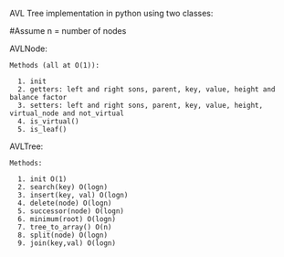 AVL Tree implementation in python using two classes:

#Assume n = number of nodes

  AVLNode:
  
    Methods (all at O(1)):
    
      1. init
      2. getters: left and right sons, parent, key, value, height and balance factor
      3. setters: left and right sons, parent, key, value, height, virtual_node and not_virtual
      4. is_virtual()
      5. is_leaf()
      
  AVLTree:
  
    Methods:
    
      1. init O(1)
      2. search(key) O(logn)
      3. insert(key, val) O(logn)
      4. delete(node) O(logn)
      5. successor(node) O(logn)
      6. minimum(root) O(logn)
      7. tree_to_array() O(n)
      8. split(node) O(logn)
      9. join(key,val) O(logn)
